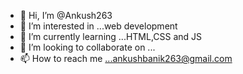 - 👋 Hi, I’m @Ankush263
- 👀 I’m interested in ...web development
- 🌱 I’m currently learning ...HTML,CSS and JS
- 💞️ I’m looking to collaborate on ...
- 📫 How to reach me ...ankushbanik263@gmail.com

<!---
Ankush263/Ankush263 is a ✨ special ✨ repository because its `README.md` (this file) appears on your GitHub profile.
You can click the Preview link to take a look at your changes.
--->
